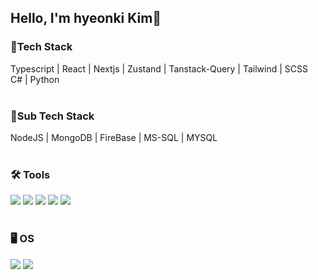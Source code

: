 ## Hello, I'm hyeonki Kim👋

<div align="left">
  <h3>📜Tech Stack</h3>
</div>

<div align="left">
  Typescript | React | Nextjs | Zustand | Tanstack-Query | Tailwind | SCSS
</div>

<div align="left">
	C# | Python
</div>

<br>

<div align="left">
  <h3>📜Sub Tech Stack</h3>
</div>

<div>
  NodeJS | MongoDB | FireBase | MS-SQL | MYSQL
</div>
 
 <br>
 
<div align="left">
  <h3>🛠 Tools </h3>
</div>

<div align="left">
	<img src="https://img.shields.io/badge/Visual%20Studio%20Code-007ACC?style=for-the-badge&logo=VisualStudioCode&logoColor=white" />
	<img src="https://img.shields.io/badge/NGINX-009639?style=for-the-badge&logo=NGINX&logoColor=white" />
	<img src="https://img.shields.io/badge/Jenkins-D24939?style=for-the-badge&logo=Jenkins&logoColor=white" />
	<img src="https://img.shields.io/badge/AWS-232F3E?style=for-the-badge&logo=AmazonAWS&logoColor=white" />
	<img src="https://img.shields.io/badge/GitHub-181717?style=for-the-badge&logo=GitHub&logoColor=white" />
</div>

<br>

<div align="left">
  <h3>🖥️ OS </h3>
</div>

<div align="left">
	<img src="https://img.shields.io/badge/Windows-0078D6?style=for-the-badge&logo=Windows&logoColor=white" />
	<img src="https://img.shields.io/badge/Linux-FCC624?style=for-the-badge&logo=Linux&logoColor=black" />
</div>






 
  
